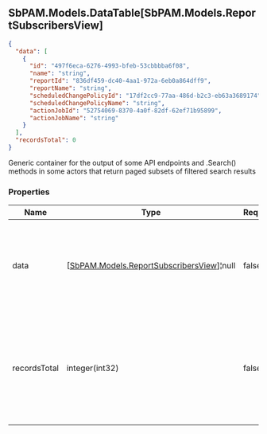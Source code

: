 
<h2 id="tocS_SbPAM.Models.DataTable[SbPAM.Models.ReportSubscribersView]">SbPAM.Models.DataTable[SbPAM.Models.ReportSubscribersView]</h2>

<a id="schemasbpam.models.datatable[sbpam.models.reportsubscribersview]"></a>
<a id="schema_SbPAM.Models.DataTable[SbPAM.Models.ReportSubscribersView]"></a>
<a id="tocSsbpam.models.datatable[sbpam.models.reportsubscribersview]"></a>
<a id="tocssbpam.models.datatable[sbpam.models.reportsubscribersview]"></a>

```json
{
  "data": [
    {
      "id": "497f6eca-6276-4993-bfeb-53cbbbba6f08",
      "name": "string",
      "reportId": "836df459-dc40-4aa1-972a-6eb0a864dff9",
      "reportName": "string",
      "scheduledChangePolicyId": "17df2cc9-77aa-486d-b2c3-eb63a3689174",
      "scheduledChangePolicyName": "string",
      "actionJobId": "52754069-8370-4a0f-82df-62ef71b95899",
      "actionJobName": "string"
    }
  ],
  "recordsTotal": 0
}

```

Generic container for the output of some API endpoints and .Search() 
methods in some actors that return paged subsets of filtered search results

### Properties

|Name|Type|Required|Restrictions|Description|
|---|---|---|---|---|
|data|[[SbPAM.Models.ReportSubscribersView](../Models/sbpam.models.reportsubscribersview.md)]¦null|false|none|A subset of the filtered, sorted, and paged (e.g., rows 30 - 39 of <br>589 found) search results|
|recordsTotal|integer(int32)|false|none|What is the total count of search results that .DataRows may only <br>be a paged subset of (e.g., rows 30 - 39 of 589 found)|


